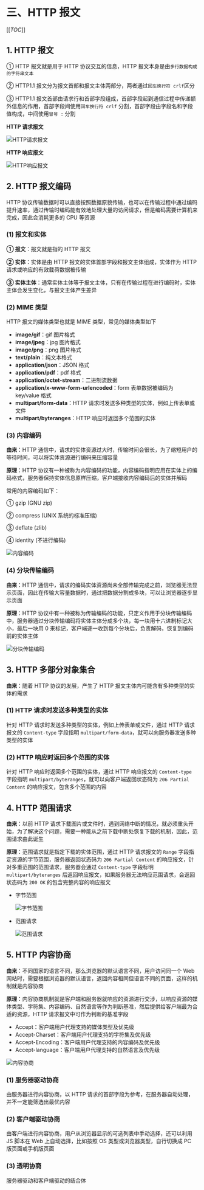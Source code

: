 # 三、HTTP 报文

[[_TOC_]]

## 1. HTTP 报文

① HTTP 报文就是用于 HTTP 协议交互的信息，HTTP 报文本身是由`多行数据构成的字符串文本`

② HTTP1.1 报文分为报文首部和报文主体两部分，两者通过`回车换行符 crlf`区分

③ HTTP1.1 报文首部由请求行和首部字段组成，首部字段起到通信过程中传递额外信息的作用，首部字段间使用`回车换行符 crlf` 分割，首部字段由字段名和字段值构成，中间使用`冒号 :` 分割

**HTTP 请求报文**

![HTTP请求报文](https://github.com/yuyuyuzhang/Blog/blob/master/images/%E8%AE%A1%E7%AE%97%E6%9C%BA%E7%BD%91%E7%BB%9C/HTTP%E5%8D%8F%E8%AE%AE/HTTP%E8%AF%B7%E6%B1%82%E6%8A%A5%E6%96%87.png)

**HTTP 响应报文**

![HTTP响应报文](https://github.com/yuyuyuzhang/Blog/blob/master/images/%E8%AE%A1%E7%AE%97%E6%9C%BA%E7%BD%91%E7%BB%9C/HTTP%E5%8D%8F%E8%AE%AE/HTTP%E5%93%8D%E5%BA%94%E6%8A%A5%E6%96%87.png)

## 2. HTTP 报文编码

HTTP 协议传输数据时可以直接按照数据原貌传输，也可以在传输过程中通过编码提升速率，通过传输时编码能有效地处理大量的访问请求，但是编码需要计算机来完成，因此会消耗更多的 CPU 等资源

### (1) 报文和实体

**① 报文**：报文就是指的 HTTP 报文

**② 实体**：实体是由 HTTP 报文的实体首部字段和报文主体组成，实体作为 HTTP 请求或响应的有效载荷数据被传输

**③ 实体主体**：通常实体主体等于报文主体，只有在传输过程在进行编码时，实体主体会发生变化，与报文主体产生差异

### (2) MIME 类型

HTTP 报文的媒体类型也就是 MIME 类型，常见的媒体类型如下

* **image/gif**：gif 图片格式
* **image/jpeg**：jpg 图片格式
* **image/png**：png 图片格式
* **text/plain**：纯文本格式
* **application/json**：JSON 格式
* **application/pdf**：pdf 格式
* **application/octet-stream**：二进制流数据
* **application/x-www-form-urlencoded**：form 表单数据被编码为 key/value 格式
* **multipart/form-data**：HTTP 请求时发送多种类型的实体，例如上传表单或文件
* **multipart/byteranges**：HTTP 响应时返回多个范围的实体

### (3) 内容编码

**由来**：HTTP 通信中，请求的实体资源过大时，传输时间会很长，为了缩短用户的等待时间，可以将实体资源进行编码来压缩容量

**原理**：HTTP 协议有一种被称为内容编码的功能，内容编码指明应用在实体上的编码格式，服务器保持实体信息原样压缩，客户端接收内容编码后的实体并解码

常用的内容编码如下：

① gzip (GNU zip)

② compress (UNIX 系统的标准压缩)

③ deflate (zlib)

④ identity (不进行编码)

![内容编码](https://github.com/yuyuyuzhang/Blog/blob/master/images/%E8%AE%A1%E7%AE%97%E6%9C%BA%E7%BD%91%E7%BB%9C/HTTP%E5%8D%8F%E8%AE%AE/%E5%86%85%E5%AE%B9%E7%BC%96%E7%A0%81.png)

### (4) 分块传输编码

**由来**：HTTP 通信中，请求的编码实体资源尚未全部传输完成之前，浏览器无法显示页面，因此在传输大容量数据时，通过把数据分割成多块，可以让浏览器逐步显示页面

**原理**：HTTP 协议中有一种被称为传输编码的功能，只定义作用于分块传输编码中，服务器通过分块传输编码将实体主体分成多个块，每一块用十六进制标记大小，最后一块用 0 来标记，客户端逐一收到每个分块后，负责解码，恢复到编码前的实体主体

![分块传输编码](https://github.com/yuyuyuzhang/Blog/blob/master/images/%E8%AE%A1%E7%AE%97%E6%9C%BA%E7%BD%91%E7%BB%9C/HTTP%E5%8D%8F%E8%AE%AE/%E5%88%86%E5%9D%97%E4%BC%A0%E8%BE%93%E7%BC%96%E7%A0%81.png)

## 3. HTTP 多部分对象集合

**由来**：随着 HTTP 协议的发展，产生了 HTTP 报文主体内可能含有多种类型的实体的需求

### (1) HTTP 请求时发送多种类型的实体

针对 HTTP 请求时发送多种类型的实体，例如上传表单或文件，通过 HTTP 请求报文的 `Content-type` 字段指明 `multipart/form-data`，就可以向服务器发送多种类型的实体

### (2) HTTP 响应时返回多个范围的实体

针对 HTTP 响应时返回多个范围的实体，通过 HTTP 响应报文的 `Content-type` 字段指明 `multipart/byteranges`，就可以向客户端返回状态码为 `206 Partial Content` 的响应报文，包含多个范围的内容

## 4. HTTP 范围请求

**由来**：以前 HTTP 请求下载图片或文件时，遇到网络中断的情况，就必须重头开始，为了解决这个问题，需要一种能从之前下载中断处恢复下载的机制，因此，范围请求由此诞生

**原理**：范围请求就是指定下载的实体范围，通过 HTTP 请求报文的 `Range` 字段指定资源的字节范围，服务器返回状态码为 `206 Partial Content` 的响应报文，针对多重范围的范围请求，服务器会通过 `Content-type` 字段标明 `multipart/byteranges` 后返回响应报文，如果服务器无法响应范围请求，会返回状态码为 `200 OK` 的包含完整内容的响应报文

* 字节范围
  
  ![字节范围](https://github.com/yuyuyuzhang/Blog/blob/master/images/%E8%AE%A1%E7%AE%97%E6%9C%BA%E7%BD%91%E7%BB%9C/HTTP%E5%8D%8F%E8%AE%AE/%E5%AD%97%E8%8A%82%E8%8C%83%E5%9B%B4.png)

* 范围请求
  
  ![范围请求](https://github.com/yuyuyuzhang/Blog/blob/master/images/%E8%AE%A1%E7%AE%97%E6%9C%BA%E7%BD%91%E7%BB%9C/HTTP%E5%8D%8F%E8%AE%AE/%E8%8C%83%E5%9B%B4%E8%AF%B7%E6%B1%82.png)

## 5. HTTP 内容协商

**由来**：不同国家的语言不同，那么浏览器的默认语言不同，用户访问同一个 Web 网站时，需要根据浏览器的默认语言，返回内容相同但语言不同的页面，这样的机制就是内容协商

**原理**：内容协商机制就是客户端和服务器就响应的资源进行交涉，以响应资源的媒体类型、字符集、内容编码、自然语言等作为判断基准，然后提供给客户端最为合适的资源，HTTP 请求报文中可作为判断的基准字段

* Accept：客户端用户代理支持的媒体类型及优先级
* Accept-Charset：客户端用户代理支持的字符集及优先级
* Accept-Encoding：客户端用户代理支持的内容编码及优先级
* Accept-language：客户端用户代理支持的自然语言及优先级
  
![内容协商](https://github.com/yuyuyuzhang/Blog/blob/master/images/%E8%AE%A1%E7%AE%97%E6%9C%BA%E7%BD%91%E7%BB%9C/HTTP%E5%8D%8F%E8%AE%AE/%E5%86%85%E5%AE%B9%E5%8D%8F%E5%95%86.png)

### (1) 服务器驱动协商

由服务器进行内容协商，以 HTTP 请求的首部字段为参考，在服务器自动处理，并不一定能筛选出最优内容

### (2) 客户端驱动协商

由客户端进行内容协商，用户从浏览器显示的可选列表中手动选择，还可以利用 JS 脚本在 Web 上自动选择，比如按照 OS 类型或浏览器类型，自行切换成 PC 版页面或手机版页面

### (3) 透明协商

服务器驱动和客户端驱动的结合体
